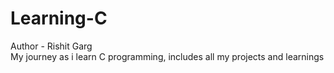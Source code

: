 # Learning-C
Author - Rishit Garg 
<br>
My journey as i learn C programming, includes all my projects and learnings 
